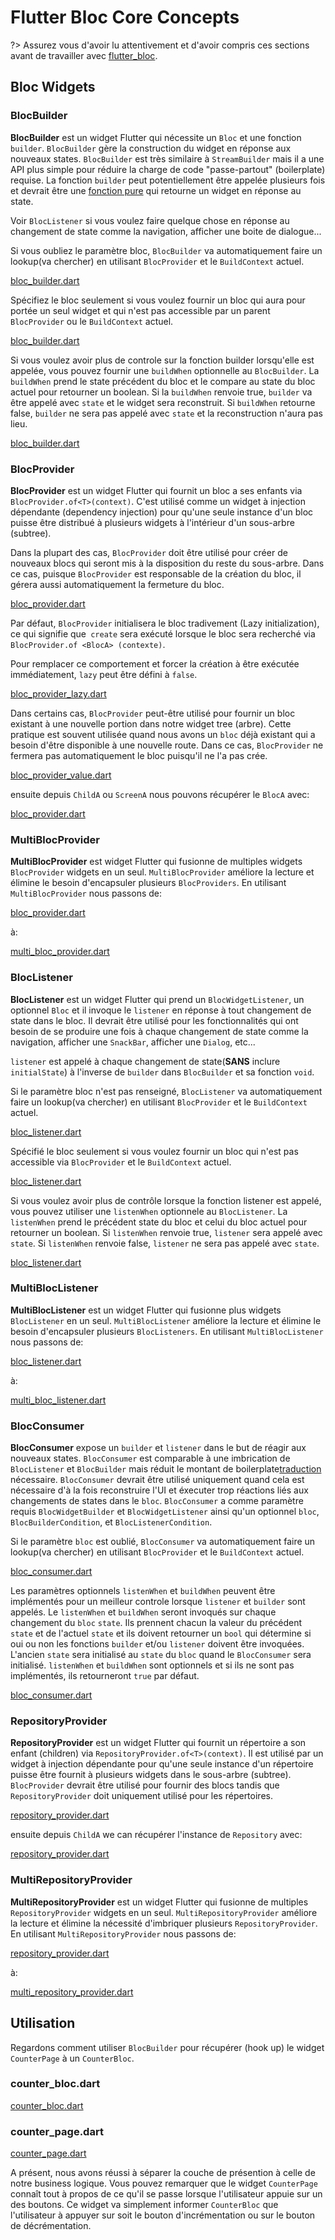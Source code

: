 # Flutter Bloc Core Concepts

?> Assurez vous d'avoir lu attentivement et d'avoir compris ces sections avant de travailler avec [flutter_bloc](https://pub.dev/packages/flutter_bloc).

## Bloc Widgets

### BlocBuilder

**BlocBuilder** est un widget Flutter qui nécessite un `Bloc` et une fonction `builder`. `BlocBuilder` gère la construction du widget en réponse aux nouveaux states. `BlocBuilder` est très similaire à `StreamBuilder` mais il a une API plus simple pour réduire la charge de code "passe-partout" (boilerplate) requise. La fonction `builder` peut potentiellement être appelée plusieurs fois et devrait être une [fonction pure](https://en.wikipedia.org/wiki/Pure_function) qui retourne un widget en réponse au state.

Voir `BlocListener` si vous voulez faire quelque chose en réponse au changement de state comme la navigation, afficher une boite de dialogue...

Si vous oubliez le paramètre bloc, `BlocBuilder` va automatiquement faire un lookup(va chercher) en utilisant `BlocProvider` et le `BuildContext` actuel.

[bloc_builder.dart](../_snippets/flutter_bloc_core_concepts/bloc_builder.dart.md ':include')

Spécifiez le bloc seulement si vous voulez fournir un bloc qui aura pour portée un seul widget et qui n'est pas accessible par un parent `BlocProvider` ou le `BuildContext` actuel.

[bloc_builder.dart](../_snippets/flutter_bloc_core_concepts/bloc_builder_explicit_bloc.dart.md ':include')

Si vous voulez avoir plus de controle sur la fonction builder lorsqu'elle est appelée, vous pouvez fournir une `buildWhen` optionnelle au `BlocBuilder`. La `buildWhen` prend le state précédent du bloc et le compare au state du bloc actuel pour retourner un boolean. Si la `buildWhen` renvoie true, `builder` va être appelé avec `state` et le widget sera reconstruit. Si `buildWhen` retourne false, `builder` ne sera pas appelé avec `state` et la reconstruction n'aura pas lieu.

[bloc_builder.dart](../_snippets/flutter_bloc_core_concepts/bloc_builder_condition.dart.md ':include')

### BlocProvider

**BlocProvider** est un widget Flutter qui fournit un bloc a ses enfants via `BlocProvider.of<T>(context)`. C'est utilisé comme un widget à injection dépendante (dependency injection) pour qu'une seule instance d'un bloc puisse être distribué à plusieurs widgets à l'intérieur d'un sous-arbre (subtree).

Dans la plupart des cas, `BlocProvider` doit être utilisé pour créer de nouveaux blocs qui seront mis à la disposition du reste du sous-arbre. Dans ce cas, puisque `BlocProvider` est responsable de la création du bloc, il gérera aussi automatiquement la fermeture du bloc.

[bloc_provider.dart](../_snippets/flutter_bloc_core_concepts/bloc_provider.dart.md ':include')

Par défaut, `BlocProvider` initialisera le bloc tradivement (Lazy initialization), ce qui signifie que` create` sera exécuté lorsque le bloc sera recherché via `BlocProvider.of <BlocA> (contexte)`.

Pour remplacer ce comportement et forcer la création à être exécutée immédiatement, `lazy` peut être défini à `false`.

[bloc_provider_lazy.dart](_snippets/flutter_bloc_core_concepts/bloc_provider_lazy.dart.md ':include')

Dans certains cas, `BlocProvider` peut-être utilisé pour fournir un bloc existant à une nouvelle portion dans notre widget tree (arbre). Cette pratique est souvent utilisée quand nous avons un `bloc` déjà existant qui a besoin d'être disponible à une nouvelle route. Dans ce cas, `BlocProvider` ne fermera pas automatiquement le bloc puisqu'il ne l'a pas crée.

[bloc_provider_value.dart](../_snippets/flutter_bloc_core_concepts/bloc_provider_value.dart.md ':include')

ensuite depuis `ChildA` ou `ScreenA` nous pouvons récupérer le `BlocA` avec:

[bloc_provider.dart](../_snippets/flutter_bloc_core_concepts/bloc_provider_lookup.dart.md ':include')

### MultiBlocProvider

**MultiBlocProvider** est widget Flutter qui fusionne de multiples widgets `BlocProvider` widgets en un seul.
`MultiBlocProvider` améliore la lecture et élimine le besoin d'encapsuler plusieurs `BlocProviders`.
En utilisant `MultiBlocProvider` nous passons de:

[bloc_provider.dart](../_snippets/flutter_bloc_core_concepts/nested_bloc_provider.dart.md ':include')

à:

[multi_bloc_provider.dart](../_snippets/flutter_bloc_core_concepts/multi_bloc_provider.dart.md ':include')

### BlocListener

**BlocListener** est un widget Flutter qui prend un `BlocWidgetListener`, un optionnel `Bloc` et il invoque le `listener` en réponse à tout changement de state dans le bloc. Il devrait être utilisé pour les fonctionnalités qui ont besoin de se produire une fois à chaque changement de state comme la navigation, afficher une `SnackBar`, afficher une `Dialog`, etc...

`listener` est appelé à chaque changement de state(**SANS** inclure `initialState`) à l'inverse de `builder` dans `BlocBuilder` et sa fonction `void`.

Si le paramètre bloc n'est pas renseigné, `BlocListener` va automatiquement faire un lookup(va chercher) en utilisant `BlocProvider` et le `BuildContext` actuel.

[bloc_listener.dart](../_snippets/flutter_bloc_core_concepts/bloc_listener.dart.md ':include')

Spécifié le bloc seulement si vous voulez fournir un bloc qui n'est pas accessible via `BlocProvider` et le `BuildContext` actuel.

[bloc_listener.dart](../_snippets/flutter_bloc_core_concepts/bloc_listener_explicit_bloc.dart.md ':include')

Si vous voulez avoir plus de contrôle lorsque la fonction listener est appelé, vous pouvez utiliser une `listenWhen` optionnele au `BlocListener`. La `listenWhen` prend le précédent state du bloc et celui du bloc actuel pour retourner un boolean. Si `listenWhen` renvoie true, `listener` sera appelé avec `state`. Si `listenWhen` renvoie false, `listener` ne sera pas appelé avec `state`.

[bloc_listener.dart](../_snippets/flutter_bloc_core_concepts/bloc_listener_condition.dart.md ':include')

### MultiBlocListener

**MultiBlocListener** est un widget Flutter qui fusionne plus widgets `BlocListener` en un seul.
`MultiBlocListener` améliore la lecture et élimine le besoin d'encapsuler plusieurs `BlocListeners`.
En utilisant `MultiBlocListener` nous passons de:

[bloc_listener.dart](../_snippets/flutter_bloc_core_concepts/nested_bloc_listener.dart.md ':include')

à:

[multi_bloc_listener.dart](../_snippets/flutter_bloc_core_concepts/multi_bloc_listener.dart.md ':include')

### BlocConsumer

**BlocConsumer** expose un `builder` et `listener` dans le but de réagir aux nouveaux states. `BlocConsumer` est comparable à une imbrication de `BlocListener` et `BlocBuilder` mais réduit le montant de boilerplate[traduction](https://www.google.com/search?q=boilerplate+IT&rlz=1C1CHBF_frFR865FR865&oq=boilerp&aqs=chrome.0.69i59l2j69i57j0l5.46422j1j4&sourceid=chrome&ie=UTF-8) nécessaire. `BlocConsumer` devrait être utilisé uniquement quand cela est nécessaire d'à la fois reconstruire l'UI et éxecuter trop réactions liés aux changements de states dans le `bloc`. `BlocConsumer` a comme paramètre requis `BlocWidgetBuilder` et `BlocWidgetListener` ainsi qu'un optionnel `bloc`, `BlocBuilderCondition`, et `BlocListenerCondition`.

Si le paramètre `bloc` est oublié, `BlocConsumer` va automatiquement faire un lookup(va chercher) en utilisant `BlocProvider` et le `BuildContext` actuel.

[bloc_consumer.dart](../_snippets/flutter_bloc_core_concepts/bloc_consumer.dart.md ':include')

Les paramètres optionnels `listenWhen` et `buildWhen` peuvent être implémentés pour un meilleur controle lorsque `listener` et `builder` sont appelés. Le `listenWhen` et `buildWhen` seront invoqués sur chaque changement du `bloc` `state`. Ils prennent chacun la valeur du précédent `state` et de l'actuel `state` et ils doivent retourner un `bool` qui détermine si oui ou non les fonctions `builder` et/ou `listener` doivent être invoquées. L'ancien `state` sera initialisé au `state` du `bloc` quand le `BlocConsumer` sera initialisé. `listenWhen` et `buildWhen` sont optionnels et si ils ne sont pas implémentés, ils retourneront `true` par défaut.

[bloc_consumer.dart](../_snippets/flutter_bloc_core_concepts/bloc_consumer_condition.dart.md ':include')

### RepositoryProvider

**RepositoryProvider** est un widget Flutter qui fournit un répertoire a son enfant (children) via `RepositoryProvider.of<T>(context)`. Il est utilisé par un widget à injection dépendante pour qu'une seule instance d'un répertoire puisse être fournit à plusieurs widgets dans le sous-arbre (subtree). `BlocProvider` devrait être utilisé pour fournir des blocs tandis que `RepositoryProvider` doit uniquement utilisé pour les répertoires.

[repository_provider.dart](../_snippets/flutter_bloc_core_concepts/repository_provider.dart.md ':include')

ensuite depuis `ChildA` we can récupérer l'instance de `Repository` avec:

[repository_provider.dart](../_snippets/flutter_bloc_core_concepts/repository_provider_lookup.dart.md ':include')

### MultiRepositoryProvider

**MultiRepositoryProvider** est un widget Flutter qui fusionne de multiples `RepositoryProvider` widgets en un seul.
`MultiRepositoryProvider` améliore la lecture et élimine la nécessité d'imbriquer plusieurs `RepositoryProvider`.
En utilisant `MultiRepositoryProvider` nous passons de:

[repository_provider.dart](../_snippets/flutter_bloc_core_concepts/nested_repository_provider.dart.md ':include')

à:

[multi_repository_provider.dart](../_snippets/flutter_bloc_core_concepts/multi_repository_provider.dart.md ':include')

## Utilisation

Regardons comment utiliser `BlocBuilder` pour récupérer (hook up) le widget `CounterPage` à un `CounterBloc`.

### counter_bloc.dart

[counter_bloc.dart](../_snippets/flutter_bloc_core_concepts/counter_bloc.dart.md ':include')

### counter_page.dart

[counter_page.dart](../_snippets/flutter_bloc_core_concepts/counter_page.dart.md ':include')

A présent, nous avons réussi à séparer la couche de présention à celle de notre business logique. Vous pouvez remarquer que le widget `CounterPage` connaît tout à propos de ce qu'il se passe lorsque l'utilisateur appuie sur un des boutons. Ce widget va simplement informer `CounterBloc` que l'utilisateur à appuyer sur soit le bouton d'incrémentation ou sur le bouton de décrémentation.
